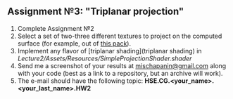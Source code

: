 ## Assignment №3: "Triplanar projection"

1. Complete Assignment №2
2. Select a set of two-three different textures to project on the computed surface (for example, out of [this pack](http://seamless-pixels.blogspot.com/2012/09/free-seamless-ground-textures.html)).
3. Implement any flavor of [triplanar shading](triplanar shading) in _Lecture2/Assets/Resources/SimpleProjectionShader.shader_
4. Send me a screenshot of your results at mischapanin@gmail.com along with your code (best as a link to a repository, but an archive will work).
5. The e-mail should have the following topic: __HSE.CG.<your_name>.<your_last_name>.HW2__
